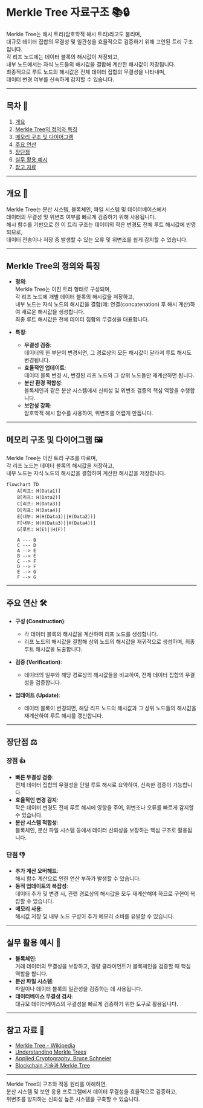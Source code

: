 # Merkle Tree 자료구조 📚🔒

Merkle Tree는 해시 트리(암호학적 해시 트리)라고도 불리며,  
대규모 데이터 집합의 무결성 및 일관성을 효율적으로 검증하기 위해 고안된 트리 구조입니다.  
각 리프 노드에는 데이터 블록의 해시값이 저장되고,  
내부 노드에서는 자식 노드들의 해시값을 결합해 계산한 해시값이 저장됩니다.  
최종적으로 루트 노드의 해시값은 전체 데이터 집합의 무결성을 나타내며,  
데이터 변경 여부를 신속하게 감지할 수 있습니다.

---

## 목차 📝
1. [개요](#개요-🧐)
2. [Merkle Tree의 정의와 특징](#merkle-tree의-정의와-특징)
3. [메모리 구조 및 다이어그램](#메모리-구조-및-다이어그램-🖼️)
4. [주요 연산](#주요-연산-🛠️)
5. [장단점](#장단점-⚖️)
6. [실무 활용 예시](#실무-활용-예시-💼)
7. [참고 자료](#참고-자료-🔗)

---

## 개요 🧐
Merkle Tree는 분산 시스템, 블록체인, 파일 시스템 및 데이터베이스에서  
데이터의 무결성 및 위변조 여부를 빠르게 검증하기 위해 사용됩니다.  
해시 함수를 기반으로 한 이 트리 구조는 데이터의 작은 변경도 전체 루트 해시값에 반영되므로,  
데이터 전송이나 저장 중 발생할 수 있는 오류 및 위변조를 쉽게 감지할 수 있습니다.

---

## Merkle Tree의 정의와 특징
- **정의**:  
  Merkle Tree는 이진 트리 형태로 구성되며,  
  각 리프 노드에 개별 데이터 블록의 해시값을 저장하고,  
  내부 노드는 자식 노드의 해시값을 결합(예: 연결(concatenation) 후 해시 계산)하여 새로운 해시값을 생성합니다.  
  최종 루트 해시값은 전체 데이터 집합의 무결성을 대표합니다.
  
- **특징**:
  - **무결성 검증**:  
    데이터의 한 부분이 변경되면, 그 경로상의 모든 해시값이 달라져 루트 해시도 변경됩니다.
  - **효율적인 업데이트**:  
    데이터 블록 변경 시, 변경된 리프 노드와 그 상위 노드들만 재계산하면 됩니다.
  - **분산 환경 적합성**:  
    블록체인과 같은 분산 시스템에서 신뢰성 및 위변조 검증의 핵심 역할을 수행합니다.
  - **보안성 강화**:  
    암호학적 해시 함수를 사용하여, 위변조를 어렵게 만듭니다.

---

## 메모리 구조 및 다이어그램 🖼️
Merkle Tree는 이진 트리 구조를 따르며,  
각 리프 노드는 데이터 블록의 해시값을 저장하고,  
내부 노드는 자식 노드의 해시값을 결합하여 계산한 해시값을 저장합니다.

```mermaid
flowchart TD
    A[리프: H(Data1)]
    B[리프: H(Data2)]
    C[리프: H(Data3)]
    D[리프: H(Data4)]
    E[내부: H(H(Data1)||H(Data2))]
    F[내부: H(H(Data3)||H(Data4))]
    G[루트: H(E)||H(F)]
    
    A --- B
    C --- D
    A --> E
    B --> E
    C --> F
    D --> F
    E --> G
    F --> G
```

---

## 주요 연산 🛠️
- **구성 (Construction)**:  
  - 각 데이터 블록의 해시값을 계산하여 리프 노드를 생성합니다.
  - 리프 노드의 해시값을 결합해 상위 노드의 해시값을 재귀적으로 생성하며, 최종 루트 해시값을 도출합니다.
  
- **검증 (Verification)**:  
  - 데이터의 일부와 해당 경로상의 해시값들을 비교하여, 전체 데이터 집합의 무결성을 검증합니다.
  
- **업데이트 (Update)**:  
  - 데이터 블록이 변경되면, 해당 리프 노드의 해시값과 그 상위 노드들의 해시값을 재계산하여 루트 해시를 갱신합니다.

---

## 장단점 ⚖️

### 장점 👍
- **빠른 무결성 검증**:  
  전체 데이터 집합의 무결성을 단일 루트 해시로 요약하여, 신속한 검증이 가능합니다.
- **효율적인 변경 감지**:  
  작은 데이터 변경도 전체 루트 해시에 영향을 주어, 위변조나 오류를 빠르게 감지할 수 있습니다.
- **분산 시스템 적합성**:  
  블록체인, 분산 파일 시스템 등에서 데이터 신뢰성을 보장하는 핵심 구조로 활용됩니다.

### 단점 👎
- **추가 계산 오버헤드**:  
  해시 함수 계산으로 인한 연산 부하가 발생할 수 있습니다.
- **동적 업데이트의 복잡성**:  
  데이터 추가 및 변경 시, 관련 경로상의 해시값을 모두 재계산해야 하므로 구현이 복잡할 수 있습니다.
- **메모리 사용**:  
  해시값 저장 및 내부 노드 구성이 추가 메모리 소비를 유발할 수 있습니다.

---

## 실무 활용 예시 💼
- **블록체인**:  
  거래 데이터의 무결성을 보장하고, 경량 클라이언트가 블록체인을 검증할 때 핵심 역할을 합니다.
- **분산 파일 시스템**:  
  파일이나 데이터 블록의 일관성을 검증하는 데 사용됩니다.
- **데이터베이스 무결성 검사**:  
  대규모 데이터베이스의 무결성을 빠르게 검증하기 위한 도구로 활용됩니다.

---

## 참고 자료 🔗
- [Merkle Tree - Wikipedia](https://en.wikipedia.org/wiki/Merkle_tree)
- [Understanding Merkle Trees](https://www.coindesk.com/learn/2017/09/06/how-a-merkle-tree-works/)
- [Applied Cryptography, Bruce Schneier](https://www.schneier.com/books/applied_cryptography/)
- [Blockchain 기술과 Merkle Tree](https://www.ibm.com/blockchain/merkle-tree)

---

Merkle Tree의 구조와 작동 원리를 이해하면,  
분산 시스템 및 보안 응용 프로그램에서 데이터 무결성을 효율적으로 검증하고,  
위변조를 방지하는 신뢰성 높은 시스템을 구축할 수 있습니다.